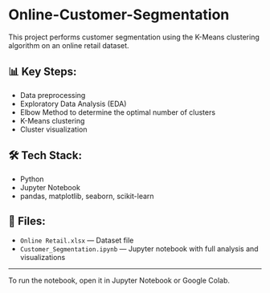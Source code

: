 # Online-Customer-Segmentation

This project performs customer segmentation using the K-Means clustering algorithm on an online retail dataset.

## 📊 Key Steps:
- Data preprocessing
- Exploratory Data Analysis (EDA)
- Elbow Method to determine the optimal number of clusters
- K-Means clustering
- Cluster visualization

## 🛠️ Tech Stack:
- Python
- Jupyter Notebook
- pandas, matplotlib, seaborn, scikit-learn

## 📁 Files:
- `Online Retail.xlsx` — Dataset file
- `Customer_Segmentation.ipynb` — Jupyter notebook with full analysis and visualizations

---

To run the notebook, open it in Jupyter Notebook or Google Colab.

